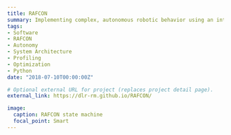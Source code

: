 ```yaml
---
title: RAFCON
summary: Implementing complex, autonomous robotic behavior using an intuitive graphical interface and python
tags:
- Software
- RAFCON
- Autonomy
- System Architecture
- Profiling
- Optimization
- Python
date: "2018-07-10T00:00:00Z"

# Optional external URL for project (replaces project detail page).
external_link: https://dlr-rm.github.io/RAFCON/

image:
  caption: RAFCON state machine
  focal_point: Smart
---
```


